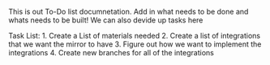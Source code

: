 This is out To-Do list documnetation. 
Add in what needs to be done and whats needs to be built!
We can also devide up tasks here


Task List:
    1. Create a List of materials needed
    2. Create a list of integrations that we want the mirror to have
    3. Figure out how we want to implement the integrations
    4. Create new branches for all of the integrations
    